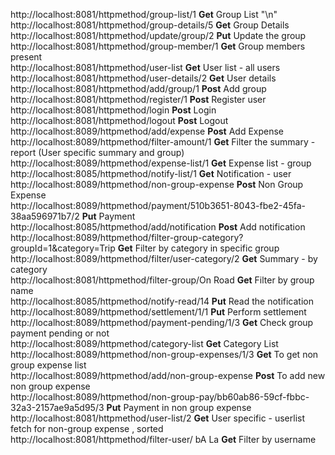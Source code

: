 http://localhost:8081/httpmethod/group-list/1	  **Get**	Group List			"\n"
http://localhost:8081/httpmethod/group-details/5   **Get**	Group Details			
http://localhost:8081/httpmethod/update/group/2	  **Put**	Update the group			
http://localhost:8081/httpmethod/group-member/1	 **Get**	Group members present			
http://localhost:8081/httpmethod/user-list	  **Get**	User list - all users			
http://localhost:8081/httpmethod/user-details/2	 **Get**	User details			
http://localhost:8081/httpmethod/add/group/1	 **Post**	Add group			
http://localhost:8081/httpmethod/register/1	 **Post**	Register user			
http://localhost:8081/httpmethod/login	 **Post**	Login			
http://localhost:8081/httpmethod/logout	 **Post**	Logout			
http://localhost:8089/httpmethod/add/expense	 **Post**	Add Expense			
http://localhost:8089/httpmethod/filter-amount/1	 **Get**	Filter the summary - report (User specific summary and group)			
http://localhost:8089/httpmethod/expense-list/1	 **Get**	Expense list - group			
http://localhost:8085/httpmethod/notify-list/1	 **Get**	Notification - user			
http://localhost:8089/httpmethod/non-group-expense	 **Post**	Non Group Expense			
http://localhost:8089/httpmethod/payment/510b3651-8043-fbe2-45fa-38aa596971b7/2	 **Put**	Payment			
http://localhost:8085/httpmethod/add/notification	  **Post** Add notification			
http://localhost:8089/httpmethod/filter-group-category?groupId=1&category=Trip	 **Get** Filter by category in specific group			
http://localhost:8089/httpmethod/filter/user-category/2	 **Get**	Summary - by category			
http://localhost:8081/httpmethod/filter-group/On Road	 **Get**	Filter by group name			
http://localhost:8085/httpmethod/notify-read/14	 **Put**	Read the notification			
http://localhost:8089/httpmethod/settlement/1/1	 **Put**	Perform settlement			
http://localhost:8089/httpmethod/payment-pending/1/3	 **Get**	Check group payment pending or not			
http://localhost:8089/httpmethod/category-list	 **Get**	Category List			
http://localhost:8089/httpmethod/non-group-expenses/1/3	 **Get**	To get non group expense list 			
http://localhost:8089/httpmethod/add/non-group-expense	 **Post**	To add new non group expense			
http://localhost:8089/httpmethod/non-group-pay/bb60ab86-59cf-fbbc-32a3-2157ae9a5d95/3	 **Put**	Payment in non group expense			
http://localhost:8081/httpmethod/user-list/2	 **Get**	User specific - userlist fetch for non-group expense , sorted			
http://localhost:8081/httpmethod/filter-user/ bA La	 **Get**	Filter by username			

